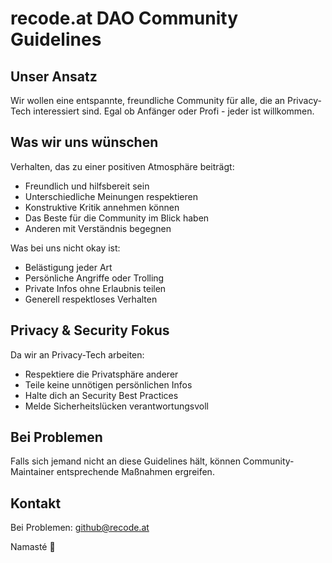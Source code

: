 # recode.at DAO Community Guidelines

## Unser Ansatz
Wir wollen eine entspannte, freundliche Community für alle, die an Privacy-Tech interessiert sind. Egal ob Anfänger oder Profi - jeder ist willkommen.

## Was wir uns wünschen
Verhalten, das zu einer positiven Atmosphäre beiträgt:
- Freundlich und hilfsbereit sein
- Unterschiedliche Meinungen respektieren  
- Konstruktive Kritik annehmen können
- Das Beste für die Community im Blick haben
- Anderen mit Verständnis begegnen

Was bei uns nicht okay ist:
- Belästigung jeder Art
- Persönliche Angriffe oder Trolling
- Private Infos ohne Erlaubnis teilen
- Generell respektloses Verhalten

## Privacy & Security Fokus
Da wir an Privacy-Tech arbeiten:
- Respektiere die Privatsphäre anderer
- Teile keine unnötigen persönlichen Infos  
- Halte dich an Security Best Practices
- Melde Sicherheitslücken verantwortungsvoll

## Bei Problemen
Falls sich jemand nicht an diese Guidelines hält, können Community-Maintainer entsprechende Maßnahmen ergreifen.

## Kontakt
Bei Problemen: github@recode.at

Namasté 🙏